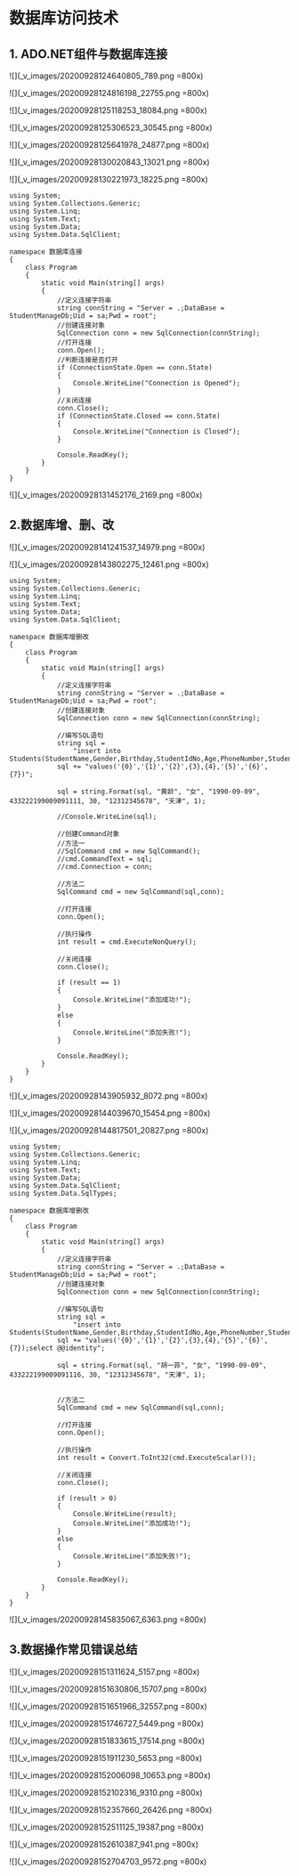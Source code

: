 # 数据库访问技术

## 1. ADO.NET组件与数据库连接

![](_v_images/20200928124640805_789.png =800x)

![](_v_images/20200928124816198_22755.png =800x)

![](_v_images/20200928125118253_18084.png =800x)

![](_v_images/20200928125306523_30545.png =800x)

![](_v_images/20200928125641978_24877.png =800x)

![](_v_images/20200928130020843_13021.png =800x)

![](_v_images/20200928130221973_18225.png =800x)

```CSharp
using System;
using System.Collections.Generic;
using System.Linq;
using System.Text;
using System.Data;
using System.Data.SqlClient;

namespace 数据库连接
{
    class Program
    {
        static void Main(string[] args)
        {
            //定义连接字符串
            string connString = "Server = .;DataBase = StudentManageDb;Uid = sa;Pwd = root";
            //创建连接对象
            SqlConnection conn = new SqlConnection(connString);
            //打开连接
            conn.Open();
            //判断连接是否打开
            if (ConnectionState.Open == conn.State)
            {
                Console.WriteLine("Connection is Opened");
            }
            //关闭连接
            conn.Close();
            if (ConnectionState.Closed == conn.State)
            {
                Console.WriteLine("Connection is Closed");
            }

            Console.ReadKey();
        }
    }
}
```

![](_v_images/20200928131452176_2169.png =800x)

## 2.数据库增、删、改

![](_v_images/20200928141241537_14979.png =800x)

![](_v_images/20200928143802275_12461.png =800x)

```CSharp
using System;
using System.Collections.Generic;
using System.Linq;
using System.Text;
using System.Data;
using System.Data.SqlClient;

namespace 数据库增删改
{
    class Program
    {
        static void Main(string[] args)
        {
            //定义连接字符串
            string connString = "Server = .;DataBase = StudentManageDb;Uid = sa;Pwd = root";
            //创建连接对象
            SqlConnection conn = new SqlConnection(connString);

            //编写SQL语句
            string sql =
                "insert into Students(StudentName,Gender,Birthday,StudentIdNo,Age,PhoneNumber,StudentAddress,ClassId)";
            sql += "values('{0}','{1}','{2}',{3},{4},'{5}','{6}',{7})";

            sql = string.Format(sql, "黄龄", "女", "1990-09-09", 433222199009091111, 30, "12312345678", "天津", 1);

            //Console.WriteLine(sql);

            //创建Command对象
            //方法一
            //SqlCommand cmd = new SqlCommand();
            //cmd.CommandText = sql;
            //cmd.Connection = conn;

            //方法二
            SqlCommand cmd = new SqlCommand(sql,conn);

            //打开连接
            conn.Open();

            //执行操作
            int result = cmd.ExecuteNonQuery();

            //关闭连接
            conn.Close();

            if (result == 1)
            {
                Console.WriteLine("添加成功!");
            }
            else
            {
                Console.WriteLine("添加失败!");
            }

            Console.ReadKey();
        }
    }
}

```

![](_v_images/20200928143905932_8072.png =800x)

![](_v_images/20200928144039670_15454.png =800x)

![](_v_images/20200928144817501_20827.png =800x)

```CSharp
using System;
using System.Collections.Generic;
using System.Linq;
using System.Text;
using System.Data;
using System.Data.SqlClient;
using System.Data.SqlTypes;

namespace 数据库增删改
{
    class Program
    {
        static void Main(string[] args)
        {
            //定义连接字符串
            string connString = "Server = .;DataBase = StudentManageDb;Uid = sa;Pwd = root";
            //创建连接对象
            SqlConnection conn = new SqlConnection(connString);

            //编写SQL语句
            string sql =
                "insert into Students(StudentName,Gender,Birthday,StudentIdNo,Age,PhoneNumber,StudentAddress,ClassId)";
            sql += "values('{0}','{1}','{2}',{3},{4},'{5}','{6}',{7});select @@identity";

            sql = string.Format(sql, "胡一菲", "女", "1990-09-09", 433222199009091116, 30, "12312345678", "天津", 1);


            //方法二
            SqlCommand cmd = new SqlCommand(sql,conn);

            //打开连接
            conn.Open();

            //执行操作
            int result = Convert.ToInt32(cmd.ExecuteScalar());

            //关闭连接
            conn.Close();

            if (result > 0)
            {
                Console.WriteLine(result);
                Console.WriteLine("添加成功!");
            }
            else
            {
                Console.WriteLine("添加失败!");
            }

            Console.ReadKey();
        }
    }
}

```

![](_v_images/20200928145835067_6363.png =800x)

## 3.数据操作常见错误总结

![](_v_images/20200928151311624_5157.png =800x)

![](_v_images/20200928151630806_15707.png =800x)

![](_v_images/20200928151651966_32557.png =800x)

![](_v_images/20200928151746727_5449.png =800x)

![](_v_images/20200928151833615_17514.png =800x)

![](_v_images/20200928151911230_5653.png =800x)

![](_v_images/20200928152006098_10653.png =800x)

![](_v_images/20200928152102316_9310.png =800x)

![](_v_images/20200928152357660_26426.png =800x)

![](_v_images/20200928152511125_19387.png =800x)

![](_v_images/20200928152610387_941.png =800x)

![](_v_images/20200928152704703_9572.png =800x)

